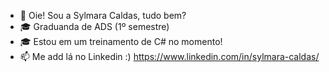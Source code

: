 - 👋 Oie! Sou a Sylmara Caldas, tudo bem?
- 🎓 Graduanda de ADS (1º semestre)
- 🎓 Estou em um treinamento de C# no momento!
- 📫 Me add lá no Linkedin :) https://www.linkedin.com/in/sylmara-caldas/

<!---
Sylmara-de-Caldas/Sylmara-de-Caldas is a ✨ special ✨ repository because its `README.md` (this file) appears on your GitHub profile.
You can click the Preview link to take a look at your changes.
--->
